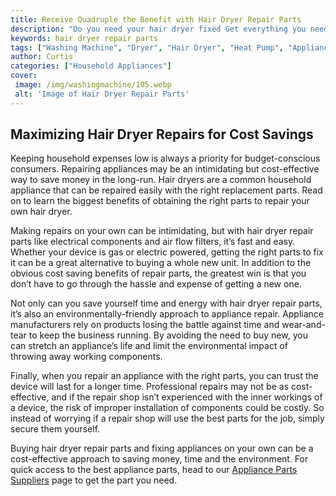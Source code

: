 ```yaml
---
title: Receive Quadruple the Benefit with Hair Dryer Repair Parts
description: "Do you need your hair dryer fixed Get everything you need to repair it here and take advantage of four times the benefit Fast and efficient service"
keywords: hair dryer repair parts
tags: ["Washing Machine", "Dryer", "Hair Dryer", "Heat Pump", "Appliance Repair", "Laundry Appliances", "Appliance Parts"]
author: Curtis
categories: ["Household Appliances"]
cover: 
 image: /img/washingmachine/105.webp
 alt: 'Image of Hair Dryer Repair Parts'
---
```

## Maximizing Hair Dryer Repairs for Cost Savings

Keeping household expenses low is always a priority for budget-conscious consumers. Repairing appliances may be an intimidating but cost-effective way to save money in the long-run. Hair dryers are a common household appliance that can be repaired easily with the right replacement parts. Read on to learn the biggest benefits of obtaining the right parts to repair your own hair dryer.

Making repairs on your own can be intimidating, but with hair dryer repair parts like electrical components and air flow filters, it’s fast and easy. Whether your device is gas or electric powered, getting the right parts to fix it can be a great alternative to buying a whole new unit. In addition to the obvious cost saving benefits of repair parts, the greatest win is that you don’t have to go through the hassle and expense of getting a new one.

Not only can you save yourself time and energy with hair dryer repair parts, it’s also an environmentally-friendly approach to appliance repair. Appliance manufacturers rely on products losing the battle against time and wear-and-tear to keep the business running. By avoiding the need to buy new, you can stretch an appliance’s life and limit the environmental impact of throwing away working components.

Finally, when you repair an appliance with the right parts, you can trust the device will last for a longer time. Professional repairs may not be as cost-effective, and if the repair shop isn’t experienced with the inner workings of a device, the risk of improper installation of components could be costly. So instead of worrying if a repair shop will use the best parts for the job, simply secure them yourself.

Buying hair dryer repair parts and fixing appliances on your own can be a cost-effective approach to saving money, time and the environment. For quick access to the best appliance parts, head to our [Appliance Parts Suppliers](.pages/appliance-parts-suppliers/) page to get the part you need.
